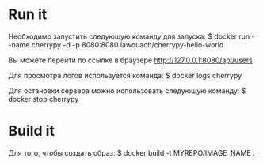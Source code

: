 # Run it

Необходимо запустить следующую команду для запуска:
$ docker run --name cherrypy -d -p 8080:8080 lawouach/cherrypy-hello-world

Вы можете перейти по ссылке в браузере http://127.0.0.1:8080/api/users

Для просмотра логов используется команда:
$ docker logs cherrypy

Для остановки сервера можно использовать следующую команду:
$ docker stop cherrypy

# Build it

Для того, чтобы создать образ:
$ docker build -t MYREPO/IMAGE_NAME .
